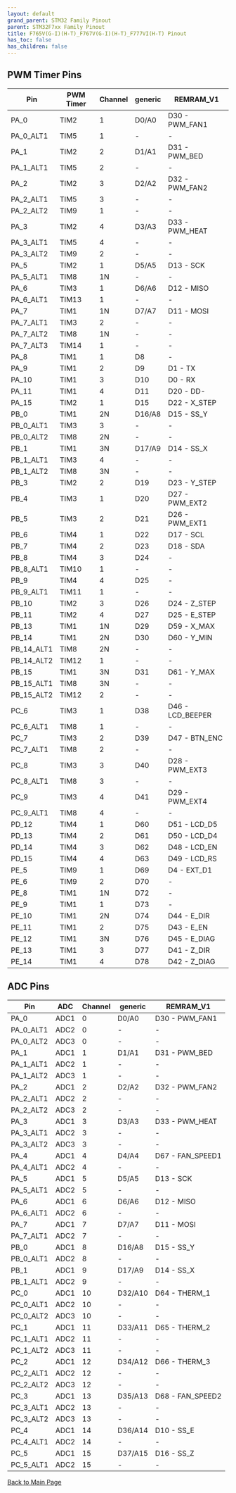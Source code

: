 ```yaml
---
layout: default
grand_parent: STM32 Family Pinout
parent: STM32F7xx Family Pinout
title: F765V(G-I)(H-T)_F767V(G-I)(H-T)_F777VI(H-T) Pinout
has_toc: false
has_children: false
---
```


## PWM Timer Pins

| Pin | PWM Timer | Channel | generic | REMRAM_V1 |
| --- | --- | --- | --- | --- |
| PA_0 | TIM2 | 1 | D0/A0 | D30 - PWM_FAN1 |
| PA_0_ALT1 | TIM5 | 1 | - | - |
| PA_1 | TIM2 | 2 | D1/A1 | D31 - PWM_BED |
| PA_1_ALT1 | TIM5 | 2 | - | - |
| PA_2 | TIM2 | 3 | D2/A2 | D32 - PWM_FAN2 |
| PA_2_ALT1 | TIM5 | 3 | - | - |
| PA_2_ALT2 | TIM9 | 1 | - | - |
| PA_3 | TIM2 | 4 | D3/A3 | D33 - PWM_HEAT |
| PA_3_ALT1 | TIM5 | 4 | - | - |
| PA_3_ALT2 | TIM9 | 2 | - | - |
| PA_5 | TIM2 | 1 | D5/A5 | D13 - SCK |
| PA_5_ALT1 | TIM8 | 1N | - | - |
| PA_6 | TIM3 | 1 | D6/A6 | D12 - MISO |
| PA_6_ALT1 | TIM13 | 1 | - | - |
| PA_7 | TIM1 | 1N | D7/A7 | D11 - MOSI |
| PA_7_ALT1 | TIM3 | 2 | - | - |
| PA_7_ALT2 | TIM8 | 1N | - | - |
| PA_7_ALT3 | TIM14 | 1 | - | - |
| PA_8 | TIM1 | 1 | D8 | - |
| PA_9 | TIM1 | 2 | D9 | D1 - TX |
| PA_10 | TIM1 | 3 | D10 | D0 - RX |
| PA_11 | TIM1 | 4 | D11 | D20 - DD- |
| PA_15 | TIM2 | 1 | D15 | D22 - X_STEP |
| PB_0 | TIM1 | 2N | D16/A8 | D15 - SS_Y |
| PB_0_ALT1 | TIM3 | 3 | - | - |
| PB_0_ALT2 | TIM8 | 2N | - | - |
| PB_1 | TIM1 | 3N | D17/A9 | D14 - SS_X |
| PB_1_ALT1 | TIM3 | 4 | - | - |
| PB_1_ALT2 | TIM8 | 3N | - | - |
| PB_3 | TIM2 | 2 | D19 | D23 - Y_STEP |
| PB_4 | TIM3 | 1 | D20 | D27 - PWM_EXT2 |
| PB_5 | TIM3 | 2 | D21 | D26 - PWM_EXT1 |
| PB_6 | TIM4 | 1 | D22 | D17 - SCL |
| PB_7 | TIM4 | 2 | D23 | D18 - SDA |
| PB_8 | TIM4 | 3 | D24 | - |
| PB_8_ALT1 | TIM10 | 1 | - | - |
| PB_9 | TIM4 | 4 | D25 | - |
| PB_9_ALT1 | TIM11 | 1 | - | - |
| PB_10 | TIM2 | 3 | D26 | D24 - Z_STEP |
| PB_11 | TIM2 | 4 | D27 | D25 - E_STEP |
| PB_13 | TIM1 | 1N | D29 | D59 - X_MAX |
| PB_14 | TIM1 | 2N | D30 | D60 - Y_MIN |
| PB_14_ALT1 | TIM8 | 2N | - | - |
| PB_14_ALT2 | TIM12 | 1 | - | - |
| PB_15 | TIM1 | 3N | D31 | D61 - Y_MAX |
| PB_15_ALT1 | TIM8 | 3N | - | - |
| PB_15_ALT2 | TIM12 | 2 | - | - |
| PC_6 | TIM3 | 1 | D38 | D46 - LCD_BEEPER |
| PC_6_ALT1 | TIM8 | 1 | - | - |
| PC_7 | TIM3 | 2 | D39 | D47 - BTN_ENC |
| PC_7_ALT1 | TIM8 | 2 | - | - |
| PC_8 | TIM3 | 3 | D40 | D28 - PWM_EXT3 |
| PC_8_ALT1 | TIM8 | 3 | - | - |
| PC_9 | TIM3 | 4 | D41 | D29 - PWM_EXT4 |
| PC_9_ALT1 | TIM8 | 4 | - | - |
| PD_12 | TIM4 | 1 | D60 | D51 - LCD_D5 |
| PD_13 | TIM4 | 2 | D61 | D50 - LCD_D4 |
| PD_14 | TIM4 | 3 | D62 | D48 - LCD_EN |
| PD_15 | TIM4 | 4 | D63 | D49 - LCD_RS |
| PE_5 | TIM9 | 1 | D69 | D4 - EXT_D1 |
| PE_6 | TIM9 | 2 | D70 | - |
| PE_8 | TIM1 | 1N | D72 | - |
| PE_9 | TIM1 | 1 | D73 | - |
| PE_10 | TIM1 | 2N | D74 | D44 - E_DIR |
| PE_11 | TIM1 | 2 | D75 | D43 - E_EN |
| PE_12 | TIM1 | 3N | D76 | D45 - E_DIAG |
| PE_13 | TIM1 | 3 | D77 | D41 - Z_DIR |
| PE_14 | TIM1 | 4 | D78 | D42 - Z_DIAG |


## ADC Pins

| Pin | ADC | Channel | generic | REMRAM_V1 |
| --- | --- | --- | --- | --- |
| PA_0 | ADC1 | 0 | D0/A0 | D30 - PWM_FAN1 |
| PA_0_ALT1 | ADC2 | 0 | - | - |
| PA_0_ALT2 | ADC3 | 0 | - | - |
| PA_1 | ADC1 | 1 | D1/A1 | D31 - PWM_BED |
| PA_1_ALT1 | ADC2 | 1 | - | - |
| PA_1_ALT2 | ADC3 | 1 | - | - |
| PA_2 | ADC1 | 2 | D2/A2 | D32 - PWM_FAN2 |
| PA_2_ALT1 | ADC2 | 2 | - | - |
| PA_2_ALT2 | ADC3 | 2 | - | - |
| PA_3 | ADC1 | 3 | D3/A3 | D33 - PWM_HEAT |
| PA_3_ALT1 | ADC2 | 3 | - | - |
| PA_3_ALT2 | ADC3 | 3 | - | - |
| PA_4 | ADC1 | 4 | D4/A4 | D67 - FAN_SPEED1 |
| PA_4_ALT1 | ADC2 | 4 | - | - |
| PA_5 | ADC1 | 5 | D5/A5 | D13 - SCK |
| PA_5_ALT1 | ADC2 | 5 | - | - |
| PA_6 | ADC1 | 6 | D6/A6 | D12 - MISO |
| PA_6_ALT1 | ADC2 | 6 | - | - |
| PA_7 | ADC1 | 7 | D7/A7 | D11 - MOSI |
| PA_7_ALT1 | ADC2 | 7 | - | - |
| PB_0 | ADC1 | 8 | D16/A8 | D15 - SS_Y |
| PB_0_ALT1 | ADC2 | 8 | - | - |
| PB_1 | ADC1 | 9 | D17/A9 | D14 - SS_X |
| PB_1_ALT1 | ADC2 | 9 | - | - |
| PC_0 | ADC1 | 10 | D32/A10 | D64 - THERM_1 |
| PC_0_ALT1 | ADC2 | 10 | - | - |
| PC_0_ALT2 | ADC3 | 10 | - | - |
| PC_1 | ADC1 | 11 | D33/A11 | D65 - THERM_2 |
| PC_1_ALT1 | ADC2 | 11 | - | - |
| PC_1_ALT2 | ADC3 | 11 | - | - |
| PC_2 | ADC1 | 12 | D34/A12 | D66 - THERM_3 |
| PC_2_ALT1 | ADC2 | 12 | - | - |
| PC_2_ALT2 | ADC3 | 12 | - | - |
| PC_3 | ADC1 | 13 | D35/A13 | D68 - FAN_SPEED2 |
| PC_3_ALT1 | ADC2 | 13 | - | - |
| PC_3_ALT2 | ADC3 | 13 | - | - |
| PC_4 | ADC1 | 14 | D36/A14 | D10 - SS_E |
| PC_4_ALT1 | ADC2 | 14 | - | - |
| PC_5 | ADC1 | 15 | D37/A15 | D16 - SS_Z |
| PC_5_ALT1 | ADC2 | 15 | - | - |


[Back to Main Page](../../)